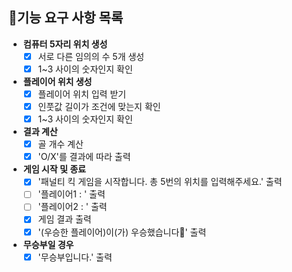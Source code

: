 ## 🎯기능 요구 사항 목록

- **컴퓨터 5자리 위치 생성**
    - [X] 서로 다른 임의의 수 5개 생성
    - [X] 1~3 사이의 숫자인지 확인

- **플레이어 위치 생성**
    - [X] 플레이어 위치 입력 받기
    - [X] 인풋값 길이가 조건에 맞는지 확인
    - [X] 1~3 사이의 숫자인지 확인

- **결과 계산**
    - [X] 골 개수 계산
    - [X] 'O/X'를 결과에 따라 출력

- **게임 시작 및 종료**
    - [X] '패널티 킥 게임을 시작합니다. 총 5번의 위치를 입력해주세요.' 출력
    - [ ] '플레이어1 : ' 출력
    - [ ] '플레이어2 : ' 출력
    - [X] 게임 결과 출력
    - [X] '(우승한 플레이어)이(가) 우승했습니다🎉' 출력

- **무승부일 경우**
    - [X] '무승부입니다.' 출력 